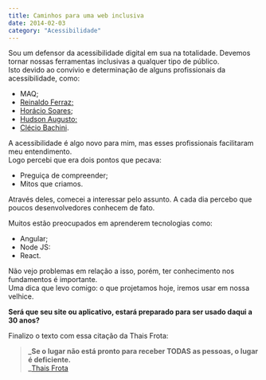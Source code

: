 ```yaml
---
title: Caminhos para uma web inclusiva
date: 2014-02-03
category: "Acessibilidade"
---
```

Sou um defensor da acessibilidade digital em sua na totalidade. Devemos tornar nossas ferramentas inclusivas a qualquer tipo de público.  
Isto devido ao convívio e determinação de alguns profissionais da acessibilidade, como:

- MAQ;
- [Reinaldo Ferraz](http://reinaldoferraz.com.br/)[;](https://twitter.com/horaciosoares)
- [Horácio Soares](https://twitter.com/horaciosoares);
- [Hudson Augusto](https://www.facebook.com/hudson.augusto.75)[;](https://twitter.com/cbachini)
- [Clécio Bachini](https://twitter.com/cbachini).

A acessibilidade é algo novo para mim, mas esses profissionais facilitaram meu entendimento.  
Logo percebi que era dois pontos que pecava:

- Preguiça de compreender;
- Mitos que criamos.

Através deles, comecei a interessar pelo assunto. A cada dia percebo que poucos desenvolvedores conhecem de fato.

Muitos estão preocupados em aprenderem tecnologias como:

- Angular;
- Node JS:
- React.

Não vejo problemas em relação a isso, porém, ter conhecimento nos fundamentos é importante.  
Uma dica que levo comigo: o que projetamos hoje, iremos usar em nossa velhice.

**Será que seu site ou aplicativo, estará preparado para ser usado daqui a 30 anos?**

Finalizo o texto com essa citação da Thais Frota:

> **_Se o lugar não está pronto para receber TODAS as pessoas, o lugar é deficiente.  
> _**[Thais Frota](http://thaisfrota.wordpress.com/)
